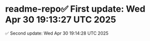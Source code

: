 # readme-repo✅ First update: Wed Apr 30 19:13:27 UTC 2025
✅ Second update: Wed Apr 30 19:14:28 UTC 2025

